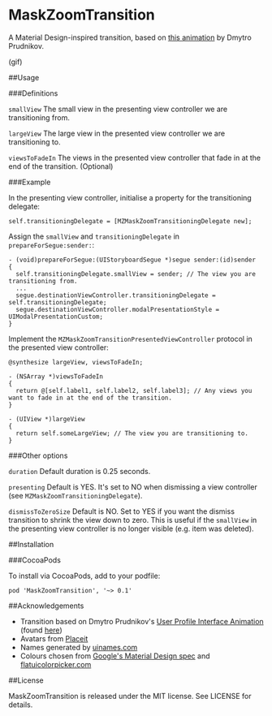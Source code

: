 # MaskZoomTransition

A Material Design-inspired transition, based on [this animation](https://dribbble.com/shots/1744157-User-Profile-Interface-Animation) by Dmytro Prudnikov.

(gif)


##Usage

###Definitions

`smallView` The small view in the presenting view controller we are transitioning from.

`largeView` The large view in the presented view controller we are transitioning to.

`viewsToFadeIn` The views in the presented view controller that fade in at the end of the transition. (Optional)


###Example

In the presenting view controller, initialise a property for the transitioning delegate:

    self.transitioningDelegate = [MZMaskZoomTransitioningDelegate new];

Assign the `smallView` and `transitioningDelegate` in `prepareForSegue:sender:`:

    - (void)prepareForSegue:(UIStoryboardSegue *)segue sender:(id)sender
    {
      self.transitioningDelegate.smallView = sender; // The view you are transitioning from.
      ...
      segue.destinationViewController.transitioningDelegate = self.transitioningDelegate;
      segue.destinationViewController.modalPresentationStyle = UIModalPresentationCustom;
    }

Implement the `MZMaskZoomTransitionPresentedViewController` protocol in the presented view controller:

    @synthesize largeView, viewsToFadeIn;

    - (NSArray *)viewsToFadeIn
    {
      return @[self.label1, self.label2, self.label3]; // Any views you want to fade in at the end of the transition.
    }

    - (UIView *)largeView
    {
      return self.someLargeView; // The view you are transitioning to.
    }

###Other options

`duration` Default duration is 0.25 seconds.

`presenting` Default is YES. It's set to NO when dismissing a view controller (see `MZMaskZoomTransitioningDelegate`).

`dismissToZeroSize` Default is NO. Set to YES if you want the dismiss transition to shrink the view down to zero. This is useful if the `smallView` in the presenting view controller is no longer visible (e.g. item was deleted).


##Installation

###CocoaPods

To install via CocoaPods, add to your podfile:

    pod 'MaskZoomTransition', '~> 0.1'


##Acknowledgements

- Transition based on Dmytro Prudnikov's [User Profile Interface Animation](https://dribbble.com/shots/1744157-User-Profile-Interface-Animation) (found [here](http://blog.webbb.be/material-design-animation-examples/))
- Avatars from [Placeit](https://blog.placeit.net/free-avatar-pack/)
- Names generated by [uinames.com](http://uinames.com/)
- Colours chosen from [Google's Material Design spec](https://www.google.com/design/spec/style/color.html#color-color-palette) and [flatuicolorpicker.com](http://www.flatuicolorpicker.com)


##License

MaskZoomTransition is released under the MIT license. See LICENSE for details.
